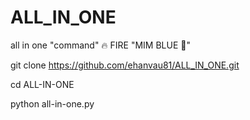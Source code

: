 # ALL_IN_ONE
all in one "command" 🔥 FIRE "MIM BLUE 💙"

git clone https://github.com/ehanvau81/ALL_IN_ONE.git

cd ALL-IN-ONE 

python all-in-one.py
